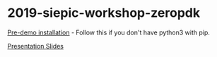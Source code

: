 # 2019-siepic-workshop-zeropdk


[Pre-demo installation](https://tlima.me/2019-siepic-workshop-zeropdk/presentation/Demo%20Preparation.html) - Follow this if you don't have python3 with pip.

[Presentation Slides](https://tlima.me/2019-siepic-workshop-zeropdk/presentation/1.%20Presentation.slides.html)
